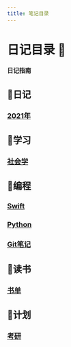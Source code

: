 ```yaml
---
title: 笔记目录
---
```

# 日记目录 :notebook_with_decorative_cover: 

#### 日记指南 <Badge text="beta" type="warning"/> <Badge text="测试版"/>

## :closed_book:日记
###  [2021年](/dairy/2021/) 

## :closed_book:学习
###  [社会学](/study/sociology/) 


## :orange_book:编程
###  [Swift](/biancheng/swift/)
###  [Python](/biancheng/python/)
### [Git笔记](/biancheng/git/)


## :blue_book:读书
### [书单](/read/booklist/)

## :dart:计划
### [考研](/plan/kaoyan/)
